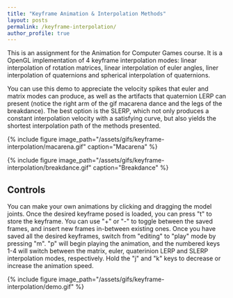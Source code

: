 ```yaml
---
title: "Keyframe Animation & Interpolation Methods"
layout: posts
permalink: /keyframe-interpolation/
author_profile: true 
---
```

This is an assignment for the Animation for Computer Games course. It is a OpenGL implementation of 4 keyframe interpolation modes: linear interpolation of rotation matrices, linear interpolation of euler angles, 
liner interpolation of quaternions and spherical interpolation of quaternions.

You can use this demo to appreciate the velocity spikes that euler and matrix modes can produce, as well as the artifacts that quaternion LERP can present (notice the right arm of the gif macarena dance and the 
legs of the breakdance). The best option is the SLERP, which not only produces a constant interpolation velocity with a satisfying curve, but also yields the shortest interpolation path of the methods presented.

{% include figure image_path="/assets/gifs/keyframe-interpolation/macarena.gif" caption="Macarena" %}

{% include figure image_path="/assets/gifs/keyframe-interpolation/breakdance.gif" caption="Breakdance" %}

## Controls

You can make your own animations by clicking and dragging the model joints. Once the desired keyframe posed is loaded, you can press "t" to store the keyframe. You can use "+" or "-" to toggle between the saved 
frames, and insert new frames in-between existing ones. Once you have saved all the desired keyframes, switch from "editing" to "play" mode by pressing "m". "p" will begin playing the animation, and the numbered 
keys 1-4 will switch between the matrix, euler, quaterinion LERP and SLERP interpolation modes, respectively. Hold the "j" and "k" keys to decrease or increase the animation speed.

{% include figure image_path="/assets/gifs/keyframe-interpolation/demo.gif" %}
